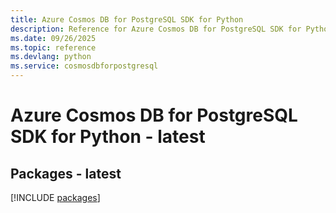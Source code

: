 ```yaml
---
title: Azure Cosmos DB for PostgreSQL SDK for Python
description: Reference for Azure Cosmos DB for PostgreSQL SDK for Python
ms.date: 09/26/2025
ms.topic: reference
ms.devlang: python
ms.service: cosmosdbforpostgresql
---
```

# Azure Cosmos DB for PostgreSQL SDK for Python - latest
## Packages - latest
[!INCLUDE [packages](cosmos-db-for-postgresql-index.md)]